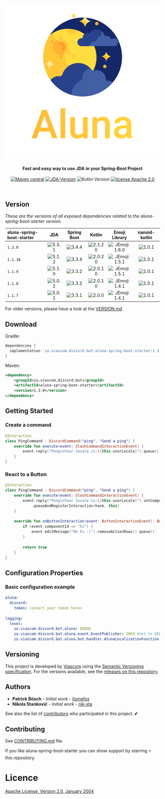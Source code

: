 <div align="center">
<img src="./logo.png"
         alt="Aluna Logo">
</div>

<h4 align="center">Fast and easy way to use JDA in your Spring-Boot Project</h4>

<p align="center">
  <a href="https://github.com/viascom/aluna-spring-boot-starter/releases"><img src="https://img.shields.io/maven-metadata/v.svg?label=maven-central&metadataUrl=https%3A%2F%2Frepo1.maven.org%2Fmaven2%2Fio%2Fviascom%2Fdiscord%2Fbot%2Faluna-spring-boot-starter%2Fmaven-metadata.xml"
         alt="Maven central"></a>
  <a href=""><img src="https://img.shields.io/badge/JDA--Version-5.3.1-blue.svg"
              alt="JDA-Version "></a>
  <img src="https://img.shields.io/badge/Kotlin-2.1.20-%238052ff?logo=kotlin"
         alt="Kotlin Version">
  <a href="http://www.apache.org/licenses/"><img src="https://img.shields.io/badge/license-Apache_2.0-blue.svg"
         alt="license Apache 2.0"></a>
</p>
<br>

## Version

*These are the versions of all exposed dependencies related to the aluna-spring-boot-starter version.*

| aluna-spring-boot-starter |                                    JDA                                     |                                Spring Boot                                 |                                    Kotlin                                    |                                      Emoji Library                                       |                               nanoid-kotlin                                |
|:--------------------------|:--------------------------------------------------------------------------:|:--------------------------------------------------------------------------:|:----------------------------------------------------------------------------:|:----------------------------------------------------------------------------------------:|:--------------------------------------------------------------------------:|
| `1.3.0`                   | <img src="https://img.shields.io/badge/5.3.1-brightgreen.svg" alt="5.3.1"> | <img src="https://img.shields.io/badge/3.4.4-brightgreen.svg" alt="3.4.4"> | <img src="https://img.shields.io/badge/2.1.20-brightgreen.svg" alt="2.1.20"> | <img src="https://img.shields.io/badge/JEmoji-1.6.0-brightgreen.svg" alt="JEmoji 1.6.0"> | <img src="https://img.shields.io/badge/1.0.1-brightgreen.svg" alt="1.0.1"> |
| `1.1.10`                  | <img src="https://img.shields.io/badge/5.1.2-brightgreen.svg" alt="5.1.2"> | <img src="https://img.shields.io/badge/3.3.4-brightgreen.svg" alt="3.3.4"> | <img src="https://img.shields.io/badge/2.0.20-brightgreen.svg" alt="2.0.20"> | <img src="https://img.shields.io/badge/JEmoji-1.5.1-brightgreen.svg" alt="JEmoji 1.5.1"> | <img src="https://img.shields.io/badge/1.0.1-brightgreen.svg" alt="1.0.1"> |
| `1.1.9`                   | <img src="https://img.shields.io/badge/5.1.0-brightgreen.svg" alt="5.1.0"> | <img src="https://img.shields.io/badge/3.3.2-brightgreen.svg" alt="3.3.2"> | <img src="https://img.shields.io/badge/2.0.10-brightgreen.svg" alt="2.0.10"> | <img src="https://img.shields.io/badge/JEmoji-1.5.1-brightgreen.svg" alt="JEmoji 1.5.1"> | <img src="https://img.shields.io/badge/1.0.1-brightgreen.svg" alt="1.0.1"> |
| `1.1.8`                   | <img src="https://img.shields.io/badge/5.0.2-brightgreen.svg" alt="5.0.2"> | <img src="https://img.shields.io/badge/3.3.2-brightgreen.svg" alt="3.3.2"> | <img src="https://img.shields.io/badge/2.0.10-brightgreen.svg" alt="2.0.10"> | <img src="https://img.shields.io/badge/JEmoji-1.4.1-brightgreen.svg" alt="JEmoji 1.4.1"> | <img src="https://img.shields.io/badge/1.0.1-brightgreen.svg" alt="1.0.1"> |
| `1.1.7`                   | <img src="https://img.shields.io/badge/5.0.1-brightgreen.svg" alt="5.0.1"> | <img src="https://img.shields.io/badge/3.3.1-brightgreen.svg" alt="3.3.1"> |  <img src="https://img.shields.io/badge/2.0.0-brightgreen.svg" alt="2.0.0">  | <img src="https://img.shields.io/badge/JEmoji-1.4.1-brightgreen.svg" alt="JEmoji 1.4.1"> | <img src="https://img.shields.io/badge/1.0.1-brightgreen.svg" alt="1.0.1"> |

For older versions, please have a look at the [VERSION.md](VERSION.md)

## Download

Gradle:

```gradle
dependencies {
  implementation 'io.viascom.discord.bot:aluna-spring-boot-starter:1.3.0'
}
```

Maven:

```xml
<dependency>
    <groupId>io.viascom.discord.bot</groupId>
    <artifactId>aluna-spring-boot-starter</artifactId>
    <version>1.3.0</version>
</dependency>
```

## Getting Started

### Create a command

```kotlin
@Interaction
class PingCommand : DiscordCommand("ping", "Send a ping") {
    override fun execute(event: SlashCommandInteractionEvent) {
        event.reply("Pong\nYour locale is:${this.userLocale}").queue()
    }
}
```

### React to a Button

```kotlin
@Interaction
class PingCommand : DiscordCommand("ping", "Send a ping") {
    override fun execute(event: SlashCommandInteractionEvent) {
        event.reply("Pong\nYour locale is:${this.userLocale}").setComponents(ActionRow.of(primaryButton("hi", "Hi")))
            .queueAndRegisterInteraction(hook, this)
    }

    override fun onButtonInteraction(event: ButtonInteractionEvent): Boolean {
        if (event.componentId == "hi") {
            event.editMessage("Oh hi :)").removeActionRows().queue()
        }

        return true
    }
}
```

## Configuration Properties

### Basic configuration example

```yaml
aluna:
  discord:
    token: <insert your token here>

logging:
  level:
    io.viascom.discord.bot.aluna: DEBUG
    io.viascom.discord.bot.aluna.event.EventPublisher: INFO #Set to DEBUG to show all published events
    io.viascom.discord.bot.aluna.bot.handler.AlunaLocalizationFunction: INFO #Set to DEBUG to show translation keys for interactions
```

## Versioning

This project is developed by [Viascom](https://github.com/viascom) using
the [Semantic Versioning specification](https://semver.org). For the versions available, see
the [releases on this repository](https://github.com/viascom/aluna-spring-boot-starter/releases).

## Authors

* **Patrick Bösch** - *Initial work* - [itsmefox](https://github.com/itsmefox)
* **Nikola Stanković** - *Initial work* - [nik-sta](https://github.com/nik-sta)

See also the list of [contributors](https://github.com/viascom/aluna-spring-boot-starter/contributors) who participated
in this project. 💕

## Contributing

See [CONTRIBUTING.md](CONTRIBUTING.md) file.

If you like aluna-spring-boot-starter you can show support by starring ⭐ this repository.

# Licence

[Apache License, Version 2.0, January 2004](http://www.apache.org/licenses/LICENSE-2.0)
